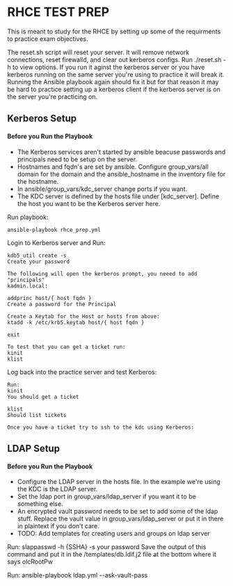 RHCE TEST PREP
======
This is meant to study for the RHCE by setting up some of the requirments to practice exam objectives.

The reset.sh script will reset your server.  It will remove network connections, reset firewalld, and clear out kerberos configs.  Run ./reset.sh -h to view options.  If you run it aginst the kerberos server or you have kerberos running on the same server you're using to practice it will break it.  Running the Ansible playbook again should fix it but for that reason it may be hard to practice setting up a kerberos client if the kerberos server is on the server you're practicing on.

Kerberos Setup
------
#### Before you Run the Playbook
* The Kerberos services aren't started by ansible beacuse passwords and principals need to be setup on the server.
* Hostnames and fqdn's are set by ansible.  Configure group_vars/all domain for the domain and the ansible_hostname in the inventory file for the hostname.
* In ansible/group_vars/kdc_server change ports if you want.
* The KDC server is defined by the hosts file under [kdc_server].  Define the host you want to be the Kerberos server here.
    
Run playbook:
    
    ansible-playbook rhce_prep.yml

Login to Kerberos server and Run:

    kdb5_util create -s
    Create your password
    
    The following will open the kerberos prompt, you neeed to add "principals"
    kadmin.local:
        
    addprinc host/{ host fqdn }
    Create a password for the Principal
        
    Create a Keytab for the Host or hosts from above:
    ktadd -k /etc/krb5.keytab host/{ host fqdn }
        
    exit

    To test that you can get a ticket run:
    kinit
    klist
        
Log back into the practice server and test Kerberos:

    Run:
    kinit
    You should get a ticket
        
    klist
    Should list tickets
        
    Once you have a ticket try to ssh to the kdc using Kerberos:

LDAP Setup
------
#### Before you Run the Playbook
* Configure the LDAP server in the hosts file.  In the example we're using the KDC is the LDAP server.
* Set the ldap port in group_vars/ldap_server if you want it to be something else.
* An encrypted vault password needs to be set to add some of the ldap stuff.  Replace the vault value in
  group_vars/ldap_server or put it in there in plaintext if you don't care.
* TODO: Add templates for creating users and groups on ldap server

Run:
    slappasswd -h {SSHA} -s your password
    Save the output of this command and put it in the /templates/db.ldif.j2
    file at the bottom where it says olcRootPw

Run:
    ansible-playbook ldap.yml --ask-vault-pass

